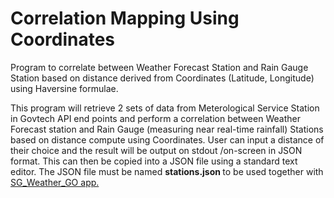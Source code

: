 # Correlation Mapping Using Coordinates </br>
Program to correlate between Weather Forecast Station and Rain Gauge Station based on distance derived from Coordinates (Latitude, Longitude) using Haversine formulae.

This program will retrieve 2 sets of data from Meterological Service Station in Govtech API end points and perform a correlation between Weather Forecast station and Rain Gauge (measuring near real-time rainfall) Stations based on distance compute using Coordinates. User can input a distance of their choice and the result will be output on stdout /on-screen in JSON format. This can then be copied into a JSON file using a standard text editor. The JSON file must be named <b>stations.json </b> to be used together with <a href="https://github.com/maxng07/SG_Weather_GO"> SG_Weather_GO app. </a>
